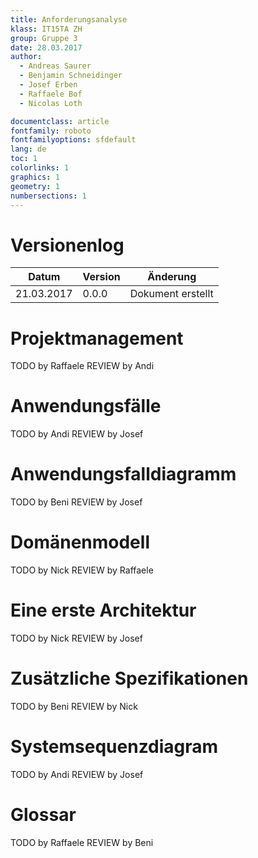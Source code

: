 ```yaml
---
title: Anforderungsanalyse
klass: IT15TA ZH
group: Gruppe 3
date: 28.03.2017
author:
  - Andreas Saurer
  - Benjamin Schneidinger
  - Josef Erben
  - Raffaele Bof
  - Nicolas Loth

documentclass: article
fontfamily: roboto
fontfamilyoptions: sfdefault
lang: de
toc: 1
colorlinks: 1
graphics: 1
geometry: 1
numbersections: 1
---
```


# Versionenlog

| **Datum**         | **Version** | **Änderung**                                         |
| ----------------  | ----------- | ---------------------------------------------------- |
| 21.03.2017        | 0.0.0       | Dokument erstellt                                    |

# Projektmanagement
TODO by Raffaele
REVIEW by Andi

# Anwendungsfälle
TODO by Andi
REVIEW by Josef

# Anwendungsfalldiagramm
TODO by Beni
REVIEW by Josef

# Domänenmodell
TODO by Nick
REVIEW by Raffaele

# Eine erste Architektur
TODO by Nick
REVIEW by Josef

# Zusätzliche Spezifikationen
TODO by Beni
REVIEW by Nick

# Systemsequenzdiagram
TODO by Andi
REVIEW by Josef

# Glossar
TODO by Raffaele
REVIEW by Beni
